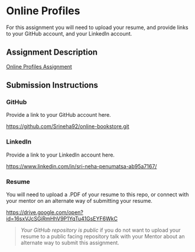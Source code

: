 # Online Profiles
For this assignment you will need to upload your resume, and provide links to your GitHub account, and your LinkedIn account.

## Assignment Description
[Online Profiles Assignment](https://education.launchcode.org/liftoff/assignments/online-profiles/)

## Submission Instructions
 
### GitHub
Provide a link to your GitHub account here.

https://github.com/Srineha92/online-bookstore.git
 
### LinkedIn
Provide a link to your LinkedIn account here.

https://www.linkedin.com/in/sri-neha-penumatsa-ab95a7167/

### Resume
You will need to upload a .PDF of your resume to this repo, or connect with your mentor on an alternate way of submitting your resume.

https://drive.google.com/open?id=16sxVJcSGiRmHhV9P1YqTu41GsEYF6WkC

> *Your GitHub repository is public* if you do not want to upload your resume to a public facing repository talk with your Mentor about an alternate way to submit this assignment.

